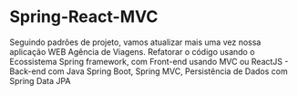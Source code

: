 # Spring-React-MVC

Seguindo padrões de projeto, vamos atualizar mais uma vez nossa aplicação WEB Agência de Viagens. Refatorar o código usando o Ecossistema Spring framework, com Front-end usando MVC ou ReactJS - Back-end com Java Spring Boot, Spring MVC, Persistência de Dados com Spring Data JPA
